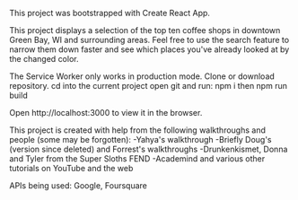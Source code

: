 This project was bootstrapped with Create React App.

This project displays a selection of the top ten coffee shops in downtown Green Bay, WI and surrounding areas. Feel free to use the search feature to narrow them down faster and see which places you've already looked at by the changed color.

The Service Worker only works in production mode. Clone or download repository. cd into the current project open git and run: npm i then npm run build

Open http://localhost:3000 to view it in the browser.

This project is created with help from the following walkthroughs and people (some may be forgotten): -Yahya's walkthrough -Briefly Doug's (version since deleted) and Forrest's walkthroughs -Drunkenkismet, Donna and Tyler from the Super Sloths FEND -Academind and various other tutorials on YouTube and the web

APIs being used: Google, Foursquare